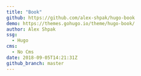 ```yaml
---
title: "Book"
github: https://github.com/alex-shpak/hugo-book
demo: https://themes.gohugo.io/theme/hugo-book/
author: Alex Shpak
ssg:
  - Hugo
cms:
  - No Cms
date: 2018-09-05T14:21:31Z
github_branch: master
---
```

